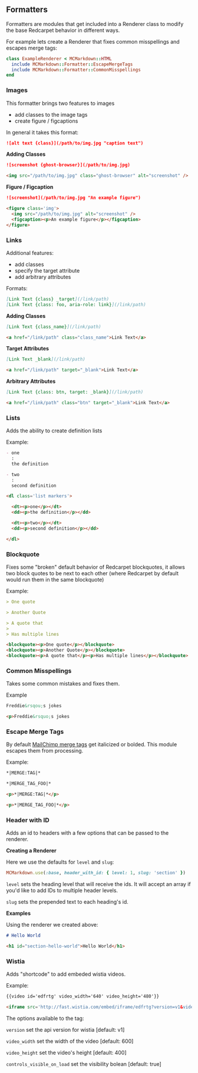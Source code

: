 ## Formatters

Formatters are modules that get included into a Renderer class to modify the base Redcarpet behavior in different ways.

For example lets create a Renderer that fixes common misspellings and escapes merge tags:

```ruby
class ExampleRenderer < MCMarkdown::HTML
  include MCMarkdown::Formatter::EscapeMergeTags
  include MCMarkdown::Formatter::CommonMisspellings
end
```


### Images

This formatter brings two features to images
- add classes to the image tags
- create figure / figcaptions

In general it takes this format:
```markdown
![alt text {class}](/path/to/img.jpg "caption text")
```

**Adding Classes**

```markdown
![screenshot {ghost-browser}](/path/to/img.jpg)

<img src="/path/to/img.jpg" class="ghost-browser" alt="screenshot" />
```

**Figure / Figcaption**

```markdown
![screenshot](/path/to/img.jpg "An example figure")

<figure class='img'>
  <img src="/path/to/img.jpg" alt="screenshot" />
  <figcaption><p>An example figure</p></figcaption>
</figure>
```


### Links

Additional features:
- add classes
- specify the target attribute
- add arbitrary attributes

Formats:
```markdown
[Link Text {class} _target](/link/path)
[Link Text {class: foo, aria-role: link}](/link/path)
```

**Adding Classes**

```markdown
[Link Text {class_name}](/link/path)

<a href="/link/path" class="class_name">Link Text</a>
```

**Target Attributes**

```markdown
[Link Text _blank](/link/path)

<a href="/link/path" target="_blank">Link Text</a>
```

**Arbitrary Attributes**

```markdown
[Link Text {class: btn, target: _blank}](/link/path)

<a href="/link/path" class="btn" target="_blank">Link Text</a>
```



### Lists

Adds the ability to create definition lists

Example:

```markdown
- one
  :
  the definition

- two
  :
  second definition
```

```html
<dl class='list markers'>

  <dt><p>one</p></dt>
  <dd><p>the definition</p></dd>

  <dt><p>two</p></dt>
  <dd><p>second definition</p></dd>

</dl>
```


### Blockquote

Fixes some "broken" default behavior of Redcarpet blockquotes, it allows two block quotes to be next to each other (where Redcarpet by default would run them in the same blockquote)

Example:

```markdown
> One quote

> Another Quote

> A quote that
>
> Has multiple lines
```

```html
<blockquote><p>One quote</p></blockquote>
<blockquote><p>Another Quote</p></blockquote>
<blockquote><p>A quote that</p><p>Has multiple lines</p></blockquote>
```



### Common Misspellings

Takes some common mistakes and fixes them.

Example
```markdown
Freddie&rsqou;s jokes
```
```html
<p>Freddie&rsquo;s jokes
```



### Escape Merge Tags

By default [MailChimp merge tags](http://kb.mailchimp.com/merge-tags/all-the-merge-tags-cheatsheet) get italicized or bolded. This module escapes them from processing.

Example:
```markdown
*|MERGE:TAG|*

*|MERGE_TAG_FOO|*
```

```html
<p>*|MERGE:TAG|*</p>

<p>*|MERGE_TAG_FOO|*</p>
```



### Header with ID

Adds an id to headers with a few options that can be passed to the renderer.

**Creating a Renderer**

Here we use the defaults for `level` and `slug`:

```ruby
MCMarkdown.use(:base, header_with_id: { level: 1, slug: 'section' })
```

`level` sets the heading level that will receive the ids. It will accept an array if you'd like to add IDs to multiple header levels.

`slug` sets the prepended text to each heading's id.

**Examples**

Using the renderer we created above:

```markdown
# Hello World
```

```html
<h1 id="section-hello-world">Hello World</h1>
```


### Wistia

Adds "shortcode" to add embeded wistia videos.

Example:

```markdown
{{video id='edfrtg' video_width='640' video_height='480'}}
```

```html
<iframe src='http://fast.wistia.com/embed/iframe/edfrtg?version=v1&videoWidth=640&videoHeight=480&controlsVisibleOnLoad=true' allowtransparency='true' frameborder='0' scrolling='no' class='wistia_embed' name='wistia_embed' width='640' height='480'></iframe>
```

The options available to the tag:

`version` set the api version for wistia [default: v1]

`video_width` set the width of the video [default: 600]

`video_height` set the video's height [default: 400]

`controls_visible_on_load` set the visibility bolean [default: true]
